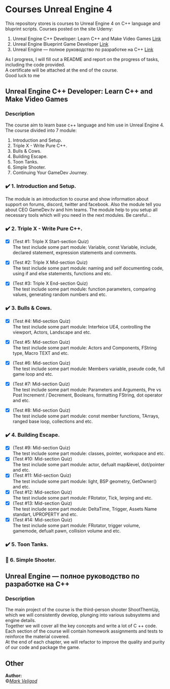 # Courses Unreal Engine 4

This repository stores is courses to Unreal Engine 4 on C++ language and bluprint scripts. Courses posted on the site Udemy:  
1. Unreal Engine C++ Developer: Learn C++ and Make Video Games [Link](https://www.udemy.com/course/unrealcourse/)  
2. Unreal Engine Blueprint Game Developer [Link](https://www.udemy.com/course/unrealblueprint/)  
3. Unreal Engine — полное руководство по разработке на С++ [Link](https://www.udemy.com/course/unrealengine/)  
  
As I progress, I will fill out a README and report on the progress of tasks, including the code provided.  
A certificate will be attached at the end of the course.  
Good luck to me  

## Unreal Engine C++ Developer: Learn C++ and Make Video Games  
### Description  
The course aim to learn base c++ language and him use in Unreal Engine 4. The course divided into 7 module:  
1. Introduction and Setup.  
2. Triple X - Write Pure C++.  
3. Bulls & Cows.  
4. Building Escape.  
5. Toon Tanks.  
6. Simple Shooter.  
7. Continuing Your GameDev Journey.  
  
### :heavy_check_mark: 1. Introduction and Setup.  
The module is an introduction to course and show information about support on forums, discord, twitter and facebook. Also the module tell you about CEO GameDev.tv and him teams. The module help to you setup all necessary tools which will you need in the next modules. Be careful...  

### :heavy_check_mark: 2. Triple X - Write Pure C++.  
- [x] (Test #1: Triple X Start-section Quiz)  
The test include some part module: Variable, const Variable, include, declared statement, expression statements and comments.  
  
- [x] (Test #2: Triple X Mid-section Quiz)  
The test include some part module: naming and self documenting code, using if and else statements, functions and etc.  
  
- [x] (Test #3: Triple X End-section Quiz)  
The test include some part module: function parameters, comparing values, generating random numbers and etc.
  
### :heavy_check_mark: 3. Bulls & Cows.  
- [x] (Test #4: Mid-section Quiz)  
The test include some part module: Interfeice UE4, controlling the viewport, Actors, Landscape and etc.  

- [x] (Test #5: Mid-section Quiz)  
The test include some part module: Actors and Components, FString type, Macro TEXT and etc.  

- [x] (Test #6: Mid-section Quiz)  
The test include some part module: Members variable, pseude code, full game loop and etc.  

- [x] (Test #7: Mid-section Quiz)  
The test include some part module: Parameters and Arguments, Pre vs Post Increment / Decrement, Booleans, formatting FString, dot operator and etc.  

- [x] (Test #8: Mid-section Quiz)  
The test include some part module: const member functions, TArrays, ranged base loop, collections and etc.  
  
### :heavy_check_mark: 4. Building Escape.  
- [x] (Test #9: Mid-section Quiz)  
The test include some part module: classes, pointer, workspace and etc.  
- [x] (Test #10: Mid-section Quiz)  
The test include some part module: actor, defualt map&level, dot/pointer and etc.  
- [x] (Test #11: Mid-section Quiz)  
The test include some part module: light, BSP geometry, GetOwner() and etc.  
- [x] (Test #12: Mid-section Quiz)  
The test include some part module: FRotator, Tick, lerping and etc.  
- [x] (Test #13: Mid-section Quiz)  
The test include some part module: DeltaTime, Trigger, Assets Name standart, UPROPERTY and etc.  
- [x] (Test #14: Mid-section Quiz)  
The test include some part module: FRotator, trigger volume, gamemode, defualt pawn, collision volume and etc.  

### :heavy_check_mark: 5. Toon Tanks.

### :black_square_button: 6. Simple Shooter.  

## Unreal Engine — полное руководство по разработке на С++
### Description  
The main project of the course is the third-person shooter ShootThemUp, which we will consistently develop, plunging into various subsystems and engine details.   
Together we will cover all the key concepts and write a lot of C ++ code.  
Each section of the course will contain homework assignments and tests to reinforce the material covered.  
At the end of each chapter, we will refactor to improve the quality and purity of our code and package the game.  


## Other
**Author:**  
:copyright:*[Mark Veligod](https://github.com/markveligod)*  
